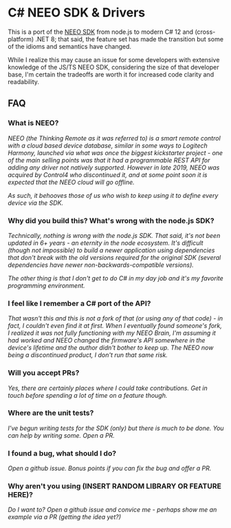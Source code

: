 # C# NEEO SDK & Drivers

This is a port of the [NEEO SDK](https://github.com/NEEOInc/neeo-sdk) from node.js to modern C# 12 and (cross-platform) .NET 8; that said, the feature set has made the transition but some of the idioms and semantics have changed.  

While I realize this may cause an issue for some developers with extensive knowledge of the JS/TS NEEO SDK, considering the size of that developer base, I'm certain the tradeoffs are worth it for increased code clarity and readability.

## FAQ

### What is NEEO?

*NEEO (the Thinking Remote as it was referred to) is a smart remote control with a cloud based device database, similar in some ways to Logitech Harmony, launched via what was once the biggest kickstarter project - one of the main selling points was that it had a programmable REST API for adding any driver not natively supported.  However in late 2019, NEEO was acquired by Control4 who discontinued it, and at some point soon it is expected that the NEEO cloud will go offline.*

*As such, it behooves those of us who wish to keep using it to define every device via the SDK.*

### Why did you build this? What's wrong with the node.js SDK?

*Technically, nothing is wrong with the node.js SDK. That said, it's not been updated in 6+ years - an eternity in the node ecosystem. It's difficult (though not impossible) to build a newer application using dependencies that don't break with the old versions required for the original SDK (several dependencies have newer non-backwards-compatible versions).*

*The other thing is that I don't get to do C# in my day job and it's my favorite programming environment.*

### I feel like I remember a C# port of the API?

*That wasn't this and this is not a fork of that (or using any of that code) - in fact, I couldn't even find it at first. When I eventually found someone's fork, I realized it was not fully functioning with my NEEO Brain, I'm assuming it had worked and NEEO changed the firmware's API somewhere in the device's lifetime and the author didn't bother to keep up. The NEEO now being a discontinued product, I don't run that same risk.*

### Will you accept PRs?

*Yes, there are certainly places where I could take contributions. Get in touch before spending a lot of time on a feature though.*

### Where are the unit tests?

*I've begun writing tests for the SDK (only) but there is much to be done. You can help by writing some. Open a PR.*

### I found a bug, what should I do?

*Open a github issue. Bonus points if you can fix the bug and offer a PR.*

### Why aren't you using (INSERT RANDOM LIBRARY OR FEATURE HERE)?

*Do I want to? Open a github issue and convice me - perhaps show me an example via a PR (getting the idea yet?)*

